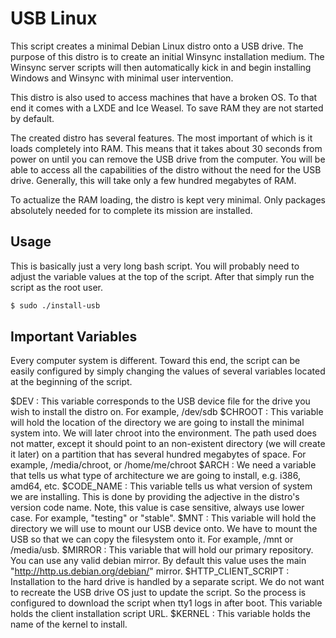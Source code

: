 USB Linux
=========

This script creates a minimal Debian Linux distro onto a USB drive.
The purpose of this distro is to create an initial Winsync installation medium.
The Winsync server scripts will then automatically kick in and begin installing
Windows and Winsync with minimal user intervention.

This distro is also used to access machines that have a broken OS. To that end
it comes with a LXDE and Ice Weasel. To save RAM they are not started by
default.

The created distro has several features. The most important of which is it
loads completely into RAM. This means that it takes about 30 seconds from
power on until you can remove the USB drive from the computer. You will be able
to access all the capabilities of the distro without the need for the USB
drive. Generally, this will take only a few hundred megabytes of RAM.

To actualize the RAM loading, the distro is kept very minimal. Only packages
absolutely needed for to complete its mission are installed.

Usage
-----

This is basically just a very long bash script. You will probably need to
adjust the variable values at the top of the script. After that simply run
the script as the root user.

```bash
$ sudo ./install-usb
```

Important Variables
-------------------

Every computer system is different. Toward this end, the script can be easily
configured by simply changing the values of several variables located at the
beginning of the script.

$DEV
: This variable corresponds to the USB device file for the drive you
wish to install the distro on. For example, /dev/sdb
$CHROOT
: This variable will hold the location of the directory we are going to install
the minimal system into. We will later chroot into the environment. The path
used does not matter, except it should point to an non-existent directory
(we will create it later) on a partition that has several hundred megabytes
of space. For example, /media/chroot, or /home/me/chroot
$ARCH
: We need a variable that tells us what type of architecture we are going to
install, e.g. i386, amd64, etc.
$CODE_NAME
: This variable tells us what version of system we are installing. This is
done by providing the adjective in the distro's version code name. Note, this
value is case sensitive, always use lower case. For example, "testing" or
"stable".
$MNT
: This variable will hold the directory we will use to mount our USB
device onto. We have to mount the USB so that we can copy the filesystem
onto it. For example, /mnt or /media/usb.
$MIRROR
: This variable that will hold our primary repository. You can use any
valid debian mirror. By default this value uses the main
"http://http.us.debian.org/debian/" mirror.
$HTTP_CLIENT_SCRIPT
: Installation to the hard drive is handled by a separate script. We do not
want to recreate the USB drive OS just to update the script. So the process
is configured to download the script when tty1 logs in after boot. This
variable holds the client installation script URL.
$KERNEL
: This variable holds the name of the kernel to install.

